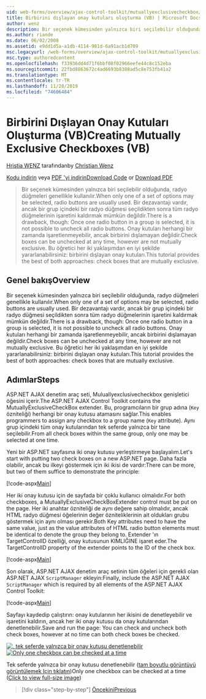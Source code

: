 ```yaml
---
uid: web-forms/overview/ajax-control-toolkit/mutuallyexclusivecheckbox/creating-mutually-exclusive-checkboxes-vb
title: Birbirini dışlayan onay kutuları oluşturma (VB) | Microsoft Docs
author: wenz
description: Bir seçenek kümesinden yalnızca biri seçilebilir olduğunda, radyo düğmeleri genellikle kullanılır. Bir dezavantajı vardır, ancak bir grup içindeki bir radyo düğmesi seçildikten sonra,...
ms.author: riande
ms.date: 06/02/2008
ms.assetid: e9dd1d5a-a1db-4114-981d-6a91acb1d709
msc.legacyurl: /web-forms/overview/ajax-control-toolkit/mutuallyexclusivecheckbox/creating-mutually-exclusive-checkboxes-vb
msc.type: authoredcontent
ms.openlocfilehash: f33936dd4d71f6bbf08f02966eefe44c8c152eba
ms.sourcegitcommit: 22fbd8863672c4ad6693b8388ad5c8e753fb41a2
ms.translationtype: MT
ms.contentlocale: tr-TR
ms.lasthandoff: 11/28/2019
ms.locfileid: "74606484"
---
```

# <a name="creating-mutually-exclusive-checkboxes-vb"></a><span data-ttu-id="4597b-104">Birbirini Dışlayan Onay Kutuları Oluşturma (VB)</span><span class="sxs-lookup"><span data-stu-id="4597b-104">Creating Mutually Exclusive Checkboxes (VB)</span></span>

<span data-ttu-id="4597b-105">[Hristia WENZ](https://github.com/wenz) tarafından</span><span class="sxs-lookup"><span data-stu-id="4597b-105">by [Christian Wenz](https://github.com/wenz)</span></span>

<span data-ttu-id="4597b-106">[Kodu indirin](https://download.microsoft.com/download/9/3/f/93f8daea-bebd-4821-833b-95205389c7d0/MutuallyExclusiveCheckBox0.vb.zip) veya [PDF 'yi indirin](https://download.microsoft.com/download/b/6/a/b6ae89ee-df69-4c87-9bfb-ad1eb2b23373/mutuallyexclusivecheckbox0VB.pdf)</span><span class="sxs-lookup"><span data-stu-id="4597b-106">[Download Code](https://download.microsoft.com/download/9/3/f/93f8daea-bebd-4821-833b-95205389c7d0/MutuallyExclusiveCheckBox0.vb.zip) or [Download PDF](https://download.microsoft.com/download/b/6/a/b6ae89ee-df69-4c87-9bfb-ad1eb2b23373/mutuallyexclusivecheckbox0VB.pdf)</span></span>

> <span data-ttu-id="4597b-107">Bir seçenek kümesinden yalnızca biri seçilebilir olduğunda, radyo düğmeleri genellikle kullanılır.</span><span class="sxs-lookup"><span data-stu-id="4597b-107">When only one of a set of options may be selected, radio buttons are usually used.</span></span> <span data-ttu-id="4597b-108">Bir dezavantajı vardır, ancak bir grup içindeki bir radyo düğmesi seçildikten sonra tüm radyo düğmelerinin işaretini kaldırmak mümkün değildir.</span><span class="sxs-lookup"><span data-stu-id="4597b-108">There is a drawback, though: Once one radio button in a group is selected, it is not possible to uncheck all radio buttons.</span></span> <span data-ttu-id="4597b-109">Onay kutuları herhangi bir zamanda işaretlenmeyebilir, ancak birbirini dışlamayan değildir.</span><span class="sxs-lookup"><span data-stu-id="4597b-109">Check boxes can be unchecked at any time, however are not mutually exclusive.</span></span> <span data-ttu-id="4597b-110">Bu öğretici her iki yaklaşımdan en iyi şekilde yararlanabilirsiniz: birbirini dışlayan onay kutuları.</span><span class="sxs-lookup"><span data-stu-id="4597b-110">This tutorial provides the best of both approaches: check boxes that are mutually exclusive.</span></span>

## <a name="overview"></a><span data-ttu-id="4597b-111">Genel bakış</span><span class="sxs-lookup"><span data-stu-id="4597b-111">Overview</span></span>

<span data-ttu-id="4597b-112">Bir seçenek kümesinden yalnızca biri seçilebilir olduğunda, radyo düğmeleri genellikle kullanılır.</span><span class="sxs-lookup"><span data-stu-id="4597b-112">When only one of a set of options may be selected, radio buttons are usually used.</span></span> <span data-ttu-id="4597b-113">Bir dezavantajı vardır, ancak bir grup içindeki bir radyo düğmesi seçildikten sonra tüm radyo düğmelerinin işaretini kaldırmak mümkün değildir.</span><span class="sxs-lookup"><span data-stu-id="4597b-113">There is a drawback, though: Once one radio button in a group is selected, it is not possible to uncheck all radio buttons.</span></span> <span data-ttu-id="4597b-114">Onay kutuları herhangi bir zamanda işaretlenmeyebilir, ancak birbirini dışlamayan değildir.</span><span class="sxs-lookup"><span data-stu-id="4597b-114">Check boxes can be unchecked at any time, however are not mutually exclusive.</span></span> <span data-ttu-id="4597b-115">Bu öğretici her iki yaklaşımdan en iyi şekilde yararlanabilirsiniz: birbirini dışlayan onay kutuları.</span><span class="sxs-lookup"><span data-stu-id="4597b-115">This tutorial provides the best of both approaches: check boxes that are mutually exclusive.</span></span>

## <a name="steps"></a><span data-ttu-id="4597b-116">Adımlar</span><span class="sxs-lookup"><span data-stu-id="4597b-116">Steps</span></span>

<span data-ttu-id="4597b-117">ASP.NET AJAX denetim araç seti, Muluallyexclusivecheckbox genişletici öğesini içerir.</span><span class="sxs-lookup"><span data-stu-id="4597b-117">The ASP.NET AJAX Control Toolkit contains the MutuallyExclusiveCheckBox extender.</span></span> <span data-ttu-id="4597b-118">Bu, programcıların bir grup adına (`Key` özniteliği) herhangi bir onay kutusu atamasını sağlar.</span><span class="sxs-lookup"><span data-stu-id="4597b-118">This enables programmers to assign any checkbox to a group name (`Key` attribute).</span></span> <span data-ttu-id="4597b-119">Aynı grup içindeki tüm onay kutularından tek seferde yalnızca bir tane seçilebilir.</span><span class="sxs-lookup"><span data-stu-id="4597b-119">From all check boxes within the same group, only one may be selected at one time.</span></span>

<span data-ttu-id="4597b-120">Yeni bir ASP.NET sayfasına iki onay kutusu yerleştirmeye başlayalım.</span><span class="sxs-lookup"><span data-stu-id="4597b-120">Let's start with putting two check boxes on a new ASP.NET page.</span></span> <span data-ttu-id="4597b-121">Daha fazla olabilir, ancak bu ilkeyi göstermek için iki ikisi de vardır:</span><span class="sxs-lookup"><span data-stu-id="4597b-121">There can be more, but two of them suffice to demonstrate the principle:</span></span>

[!code-aspx[Main](creating-mutually-exclusive-checkboxes-vb/samples/sample1.aspx)]

<span data-ttu-id="4597b-122">Her iki onay kutusu için de sayfada bir çoklu kullanıcı olmalıdır.</span><span class="sxs-lookup"><span data-stu-id="4597b-122">For both checkboxes, a MutuallyExclusiveCheckBoxExtender control must be put on the page.</span></span> <span data-ttu-id="4597b-123">Her iki anahtar özniteliği de aynı değere sahip olmalıdır, ancak HTML radyo düğmesi öğelerinin değer özniteliklerinin ait oldukları grubu göstermek için aynı olması gerekir.</span><span class="sxs-lookup"><span data-stu-id="4597b-123">Both Key attributes need to have the same value, just as the value attributes of HTML radio button elements must be identical to denote the group they belong to.</span></span> <span data-ttu-id="4597b-124">Extender 'ın TargetControlID özelliği, onay kutusunun KIMLIĞINE işaret eder.</span><span class="sxs-lookup"><span data-stu-id="4597b-124">The TargetControlID property of the extender points to the ID of the check box.</span></span>

[!code-aspx[Main](creating-mutually-exclusive-checkboxes-vb/samples/sample2.aspx)]

<span data-ttu-id="4597b-125">Son olarak, ASP.NET AJAX denetim araç setinin tüm öğeleri için gerekli olan ASP.NET AJAX `ScriptManager` ekleyin:</span><span class="sxs-lookup"><span data-stu-id="4597b-125">Finally, include the ASP.NET AJAX `ScriptManager` which is required by all elements of the ASP.NET AJAX Control Toolkit:</span></span>

[!code-aspx[Main](creating-mutually-exclusive-checkboxes-vb/samples/sample3.aspx)]

<span data-ttu-id="4597b-126">Sayfayı kaydedip çalıştırın: onay kutularının her ikisini de denetleyebilir ve işaretini kaldırın, ancak her iki onay kutusu da onay kutularından denetlenebilir.</span><span class="sxs-lookup"><span data-stu-id="4597b-126">Save and run the page: You can check and uncheck both check boxes, however at no time can both check boxes be checked.</span></span>

<span data-ttu-id="4597b-127">[![, tek seferde yalnızca bir onay kutusu denetlenebilir](creating-mutually-exclusive-checkboxes-vb/_static/image2.png)](creating-mutually-exclusive-checkboxes-vb/_static/image1.png)</span><span class="sxs-lookup"><span data-stu-id="4597b-127">[![Only one checkbox can be checked at a time](creating-mutually-exclusive-checkboxes-vb/_static/image2.png)](creating-mutually-exclusive-checkboxes-vb/_static/image1.png)</span></span>

<span data-ttu-id="4597b-128">Tek seferde yalnızca bir onay kutusu denetlenebilir ([tam boyutlu görüntüyü görüntülemek Için tıklatın](creating-mutually-exclusive-checkboxes-vb/_static/image3.png))</span><span class="sxs-lookup"><span data-stu-id="4597b-128">Only one checkbox can be checked at a time ([Click to view full-size image](creating-mutually-exclusive-checkboxes-vb/_static/image3.png))</span></span>

> [!div class="step-by-step"]
> [<span data-ttu-id="4597b-129">Öncekini</span><span class="sxs-lookup"><span data-stu-id="4597b-129">Previous</span></span>](creating-mutually-exclusive-checkboxes-cs.md)
